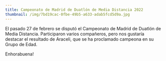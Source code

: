 ```yaml
---
title: Campeonato de Madrid de Duatlón de Media Distancia 2022
thumbnail: /img/7bd19cac-0fbe-49b5-a633-adab5fcd5d9a.jpg
---
```

El pasado 27 de febrero se disputó el Campeonato de Madrid de Duatlón de Media Distancia. Participaron varios compañeros, pero nos gustaría destacar el resultado de Araceli, que se ha proclamado campeona en su Grupo de Edad.

Enhorabuena!